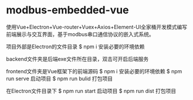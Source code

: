 # modbus-embedded-vue
使用Vue+Electron+Vue-router+Vuex+Axios+Element-UI全家桶开发模式编写前端展示与交互界面，基于modbus串口通信协议的嵌入式系统。

项目外部是Electron的文件目录
$ npm i
安装必要的环境依赖

backend文件夹是后端exe文件所在目录，双击可开启后端服务

frontend文件夹是Vue框架下的前端源码
$ npm i
安装必要的环境依赖
$ npm run serve
启动项目
$ npm run bulid
打包项目

在Electron文件目录下
$ npm run start
启动项目
$ npm run dist
打包项目
